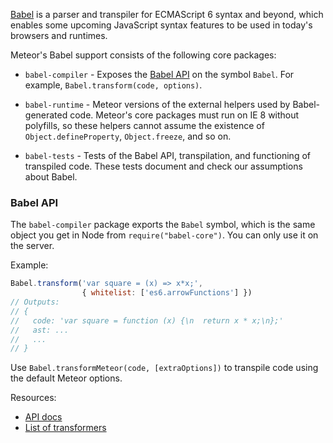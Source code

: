 [Babel](http://babeljs.io/) is a parser and transpiler for ECMAScript
6 syntax and beyond, which enables some upcoming JavaScript syntax
features to be used in today's browsers and runtimes.

Meteor's Babel support consists of the following core packages:

* `babel-compiler` - Exposes the [Babel API](https://babeljs.io/docs/usage/api/)
  on the symbol `Babel`.  For example, `Babel.transform(code, options)`.

* `babel-runtime` - Meteor versions of the external
  helpers used by Babel-generated code.  Meteor's core packages must run
  on IE 8 without polyfills, so these helpers cannot assume the existence
  of `Object.defineProperty`, `Object.freeze`, and so on.

* `babel-tests` - Tests of the Babel API, transpilation, and functioning
  of transpiled code.  These tests document and check our assumptions
  about Babel.

### Babel API

The `babel-compiler` package exports the `Babel` symbol, which is the same
object you get in Node from `require("babel-core")`.  You can only use it on the
server.

Example:

```js
Babel.transform('var square = (x) => x*x;',
                { whitelist: ['es6.arrowFunctions'] })
// Outputs:
// {
//   code: 'var square = function (x) {\n  return x * x;\n};'
//   ast: ...
//   ...
// }
```

Use `Babel.transformMeteor(code, [extraOptions])` to transpile code using the
default Meteor options.

Resources:

* [API docs](https://babeljs.io/docs/usage/api/)
* [List of transformers](https://babeljs.io/docs/usage/transformers/)
